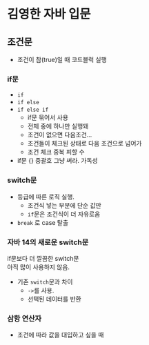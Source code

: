 # 김영한 자바 입문
## 조건문
- 조건이 참(true)일 때 코드블럭 실행

### if문
- `if`
- `if else`
- `if else if`
  - if문 묶어서 사용
  - 전체 중에 하나만 실행돼
  - 조건이 없으면 다음조건...
  - 조건들이 체크된 상태로 다음 조건으로 넘어가
  - 조건 체크 중복 피할 수
- if문 {} 중괄호 그냥 써라. 가독성

### switch문
- 등급에 따른 로직 실행.
  - 조건식 넣는 부분에 단순 값만
  - `if`문은 조건식이 더 자유로움
- `break` 로 case 탈출

### 자바 14의 새로운 switch문
if문보다 더 깔끔한 switch문   
아직 많이 사용하지 않음.
- 기존 `switch`문과 차이
  - `->`를 사용.
  - 선택된 데이터를 반환

### 삼항 연산자
- 조건에 따라 값을 대입하고 싶을 때

